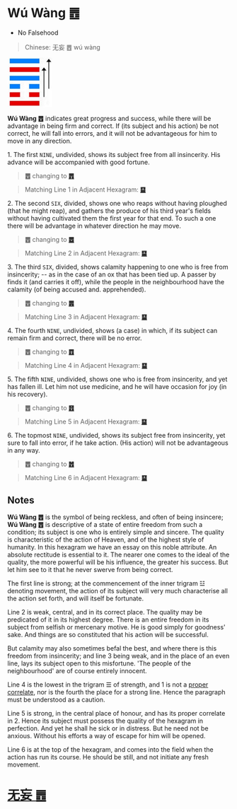 # Wú Wàng ䷘

* No Falsehood

> Chinese: 无妄 ䷘ wú wàng

<a id="p-109"/>

<img src="shapes/25.10.jpg" width="101" alt="无妄">

**Wú Wàng ䷘** indicates great progress and success, while there will be advantage in being firm and correct. If (its subject and his action) be not correct, he will fall into errors, and it will not be advantageous for him to move in any direction.

<a id="p-110"/>

1.<a name="25.1"></a> The first `NINE`, undivided, shows its subject free from all insincerity. His advance will be accompanied with good fortune.

> **䷘** changing to [**䷋**](e590a6pi.md)

> Matching Line 1 in Adjacent Hexagram: [**䷙**](e5a4a7e89384daxu.md#26.1)

2.<a name="25.2"></a> The second `SIX`, divided, shows one who reaps without having ploughed (that he might reap), and gathers the produce of his third year's fields without having cultivated them the first year for that end. To such a one there will be advantage in whatever direction he may move.

> **䷘** changing to [**䷉**](e5b1a5lv.md)

> Matching Line 2 in Adjacent Hexagram: [**䷙**](e5a4a7e89384daxu.md#26.2)

<a id="p-111"/>

3.<a name="25.3"></a> The third `SIX`, divided, shows calamity happening to one who is free from insincerity; -- as in the case of an ox that has been tied up. A passer by finds it (and carries it off), while the people in the neighbourhood have the calamity (of being accused and. apprehended).

> **䷘** changing to [**䷌**](e5908ce4babatongren.md)

> Matching Line 3 in Adjacent Hexagram: [**䷙**](e5a4a7e89384daxu.md#26.3)

4.<a name="25.4"></a> The fourth `NINE`, undivided, shows (a case) in which, if its subject can remain firm and correct, there will be no error.

> **䷘** changing to [**䷩**](e79b8ayi.md)

> Matching Line 4 in Adjacent Hexagram: [**䷙**](e5a4a7e89384daxu.md#26.4)

5.<a name="25.5"></a> The fifth `NINE`, undivided, shows one who is free from insincerity, and yet has fallen ill. Let him not use medicine, and he will have occasion for joy (in his recovery).

> **䷘** changing to [**䷔**](e599ace59791shike.md)

> Matching Line 5 in Adjacent Hexagram: [**䷙**](e5a4a7e89384daxu.md#26.5)

6.<a name="25.6"></a> The topmost `NINE`, undivided, shows its subject free from insincerity, yet sure to fall into error, if he take action. (His action) will not be advantageous in any way.

> **䷘** changing to [**䷐**](e99a8fsui.md)

> Matching Line 6 in Adjacent Hexagram: [**䷙**](e5a4a7e89384daxu.md#26.6)

## Notes

**Wú Wàng ䷘** is the symbol of being reckless, and often of being insincere; **Wú Wàng ䷘** is descriptive of a state of entire freedom from such a condition; its subject is one who is entirely simple and sincere. The quality is characteristic of the action of Heaven, and of the highest style of humanity. In this hexagram we have an essay on this noble attribute. An absolute rectitude is essential to it. The nearer one comes to the ideal of the quality, the more powerful will be his influence, the greater his success. But let him see to it that he never swerve from being correct.

The first line is strong; at the commencement of the inner trigram ☳ denoting movement, the action of its subject will very much characterise all the action set forth, and will itself be fortunate.

Line 2 is weak, central, and in its correct place. The quality may be predicated of it in its highest degree. There is an entire freedom in its subject from selfish or mercenary motive. He is good simply for goodness' sake. And things are so constituted that his action will be successful.

But calamity may also sometimes befal the best, and where there is this freedom from insincerity; and line 3 being weak, and in the place of an even line, lays its subject open to this misfortune. 'The people of the neighbourhood' are of course entirely innocent.

Line 4 is the lowest in the trigram ☰ of strength, and 1 is not a [proper correlate](e5a4a7e89384daxu.md#p-112), nor is the fourth the place for a strong line. Hence the paragraph must be understood as a caution.

Line 5 is strong, in the central place of honour, and has its proper correlate in 2. Hence its subject must possess the quality of the hexagram in perfection. And yet he shall he sick or in distress. But he need not be anxious. Without his efforts a way of escape for him will be opened.

Line 6 is at the top of the hexagram, and comes into the field when the action has run its course. He should be still, and not initiate any fresh movement.

# [无妄 ䷘](e697a0e5a684wuwang_cn.md)
